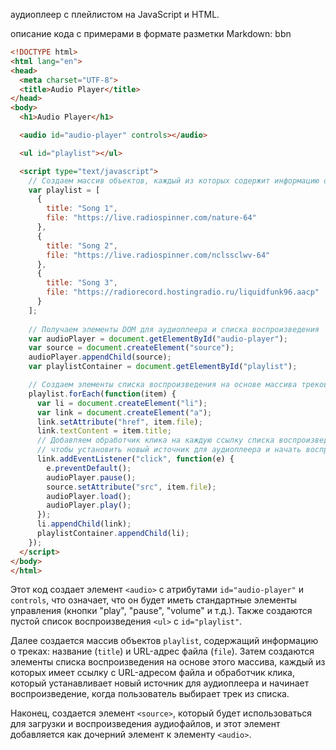 аудиоплеер с плейлистом на JavaScript и HTML.

описание кода с примерами в формате разметки Markdown:
bbn
```html
<!DOCTYPE html>
<html lang="en">
<head>
  <meta charset="UTF-8">
  <title>Audio Player</title>
</head>
<body>
  <h1>Audio Player</h1>

  <audio id="audio-player" controls></audio>

  <ul id="playlist"></ul>

  <script type="text/javascript">
    // Создаем массив объектов, каждый из которых содержит информацию об одном треке
    var playlist = [
      {
        title: "Song 1",
        file: "https://live.radiospinner.com/nature-64"
      },
      {
        title: "Song 2",
        file: "https://live.radiospinner.com/nclssclwv-64"
      },
      {
        title: "Song 3",
        file: "https://radiorecord.hostingradio.ru/liquidfunk96.aacp"
      }
    ];
  
    // Получаем элементы DOM для аудиоплеера и списка воспроизведения
    var audioPlayer = document.getElementById("audio-player");
    var source = document.createElement("source");
    audioPlayer.appendChild(source);
    var playlistContainer = document.getElementById("playlist");

    // Создаем элементы списка воспроизведения на основе массива треков
    playlist.forEach(function(item) {
      var li = document.createElement("li");
      var link = document.createElement("a");
      link.setAttribute("href", item.file);
      link.textContent = item.title;
      // Добавляем обработчик клика на каждую ссылку списка воспроизведения,
      // чтобы установить новый источник для аудиоплеера и начать воспроизведение
      link.addEventListener("click", function(e) {
        e.preventDefault();
        audioPlayer.pause();
        source.setAttribute("src", item.file);
        audioPlayer.load();
        audioPlayer.play();
      });
      li.appendChild(link);
      playlistContainer.appendChild(li);
    });
  </script>
</body>
</html>
```

Этот код создает элемент `<audio>` с атрибутами `id="audio-player"` и `controls`, что означает, что он будет иметь стандартные элементы управления (кнопки "play", "pause", "volume" и т.д.). Также создаются пустой список воспроизведения `<ul>` с `id="playlist"`.

Далее создается массив объектов `playlist`, содержащий информацию о треках: название (`title`) и URL-адрес файла (`file`). Затем создаются элементы списка воспроизведения на основе этого массива, каждый из которых имеет ссылку с URL-адресом файла и обработчик клика, который устанавливает новый источник для аудиоплеера и начинает воспроизведение, когда пользователь выбирает трек из списка.

Наконец, создается элемент `<source>`, который будет использоваться для загрузки и воспроизведения аудиофайлов, и этот элемент добавляется как дочерний элемент к элементу `<audio>`.













































